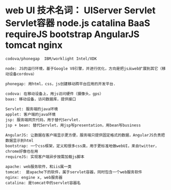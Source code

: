 # web UI 技术名词： UIServer Servlet Servlet容器 node.js catalina BaaS requireJS bootstrap AngularJS tomcat nginx

```text
codova/phonegap  IBM/worklight Intel/XDK

node: JS的运行环境，基于Google V8引擎，并进行优化，方向是把js从web扩展到其它（移动设备cordova）

phonegap: 用html，css，js创建移动跨平台应用的开发平台.

codova: 在移动设备上，用js访问硬件（摄像头，gps）
baas: 移动设备，访问数据库，提供接口

Servlet: 服务端的java环境
applet: 客户端的java环境
jsp: 服务端网页代码，用于替代Servlet.
jsp + bean: 替代Servlet，用jsp写presentation，用bean写business

AngularJS: 让数据在客户端显示更方便，服务端只提供固定格式的数据，AngularJS负责把数据显示到html
bootstrap: 一个css框架，定义和很多css类，用于更标准地做webUI，来自twitter，chrome好像也在用
requireJS: 实现客户端异步按需加载js脚本

apache: web服务软件，和iis属一类
tomcat:  是apache下的软件，属于servlet容器，同时包含一个web服务软件
nginx: engine x, web服务器
catalina: 是tomcat中的servlet容器名

```